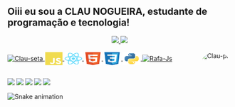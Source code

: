 ## Oiii eu sou a CLAU NOGUEIRA, estudante de programação e tecnologia!
<div align="center">
  <a href="https://github.com/claunogueira">
  <img width="42%" src="https://github-readme-stats.vercel.app/api?username=claunogueira&show_icons=true&theme=radical&include_all_commits=true&count_private=true"/>
  <img width="50%" src="https://github-readme-stats.vercel.app/api/top-langs/?username=claunogueira&layout=compact&langs_count=7&theme=radical"/>
</div>

<div style="display: inline_block"><br>
    
  <img align="center" alt="Clau-seta" height="30" width="40" src="https://icongr.am/feather/arrow-right-circle.svg?size=107&color=ffffff">
<img align="center" alt="Clau-Js" height="30" width="40" src="https://raw.githubusercontent.com/devicons/devicon/master/icons/javascript/javascript-plain.svg">  <img align="center" alt="Clau-React" height="30" width="40" src="https://raw.githubusercontent.com/devicons/devicon/master/icons/react/react-original.svg"> <img align="center" alt="Clau-HTML" height="30" width="40" src="https://raw.githubusercontent.com/devicons/devicon/master/icons/html5/html5-original.svg"> <img align="center" alt="Clau-CSS" height="30" width="40" src="https://raw.githubusercontent.com/devicons/devicon/master/icons/css3/css3-original.svg"> <img align="center" alt="Clau-Python" height="30" width="40" src="https://raw.githubusercontent.com/devicons/devicon/master/icons/python/python-original.svg"> 
 <img align="right" alt="Clau-pic" height="150" style="border-radius:50px;"src="https://i.pinimg.com/564x/fc/63/7d/fc637dc825ea7815e24c6dda78cfca64.jpg"> 
  <img align="center" alt="Rafa-Js" height="30" width="40" src="https://icongr.am/feather/arrow-left-circle.svg?size=107&color=ffffff">
</div>


  ##

 
<div> 

  <a href="https://instagram.com/claunogueira.dev" target="_blank"><img src="https://img.shields.io/badge/-Instagram-%23E4405F?style=for-the-badge&logo=instagram&logoColor=white" target="_blank"></a>
  <a href = "mailto:claunogueira.mkt@gmail.com"><img src="https://img.shields.io/badge/-Gmail-%23333?style=for-the-badge&logo=gmail&logoColor=white" target="_blank"></a>
  <a href="https://www.linkedin.com/in/claudianogueira7/" target="_blank"><img src="https://img.shields.io/badge/-LinkedIn-%230077B5?style=for-the-badge&logo=linkedin&logoColor=white" target="_blank"></a> 
  <a href="https://wa.link/1vo8t1" target="_blank"><img src="https://img.shields.io/badge/WhatsApp-25D366?style=for-the-badge&logo=whatsapp&logoColor=white"></a> 
  <a href="https://www.behance.net/claunogueira" target="_blank"><img src="https://img.shields.io/badge/-Behance-blue?style=for-the-badge&logo=behance&logoColor=white"></a> 
  
 
![Snake animation](https://github.com/claunogueira/claunogueira/blob/output/github-contribution-grid-snake.svg) 

</div>



